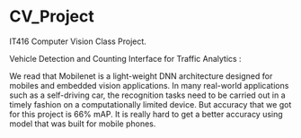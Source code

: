 # CV_Project
IT416 Computer Vision Class Project.

Vehicle Detection and Counting Interface for Traffic Analytics : 

We read that Mobilenet is a light-weight DNN architecture designed for mobiles and embedded vision applications. In many real-world applications such as a self-driving car, the recognition tasks need to be carried out in a timely fashion on a computationally limited device.
But accuracy that we got for this project is 66% mAP. It is really hard to get a better accuracy using model that was built for mobile phones. 
